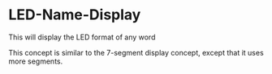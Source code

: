 # LED-Name-Display
This will display the LED format of any word

This concept is similar to the 7-segment display concept, except that it uses more segments.
